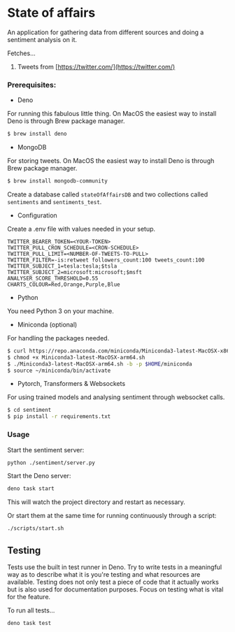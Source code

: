 # State of affairs

An application for gathering data from different sources and doing a sentiment
analysis on it.

Fetches...

1. Tweets from [https://twitter.com/](https://twitter.com/)

### Prerequisites:

- Deno

For running this fabulous little thing. On MacOS the easiest way to install Deno
is through Brew package manager.

```bash
$ brew install deno
```

- MongoDB

For storing tweets. On MacOS the easiest way to install Deno is through Brew
package manager.

```bash
$ brew install mongodb-community
```

Create a database called `stateOfAffairsDB` and two collections called `sentiments` and `sentiments_test`.

- Configuration

Create a .env file with values needed in your setup.

```
TWITTER_BEARER_TOKEN=<YOUR-TOKEN>
TWITTER_PULL_CRON_SCHEDULE=<CRON-SCHEDULE>
TWITTER_PULL_LIMIT=<NUMBER-OF-TWEETS-TO-PULL>
TWITTER_FILTER=-is:retweet followers_count:100 tweets_count:100
TWITTER_SUBJECT_1=tesla:tesla;$tsla
TWITTER_SUBJECT_2=microsoft:microsoft;$msft
ANALYSER_SCORE_THRESHOLD=0.55
CHARTS_COLOUR=Red,Orange,Purple,Blue
```

- Python

You need Python 3 on your machine.

- Miniconda (optional)

For handling the packages needed.

```bash
$ curl https://repo.anaconda.com/miniconda/Miniconda3-latest-MacOSX-x86_64.sh -o Miniconda3-latest-MacOSX-x86_64.sh
$ chmod +x Miniconda3-latest-MacOSX-arm64.sh
$ ./Miniconda3-latest-MacOSX-arm64.sh -b -p $HOME/miniconda
$ source ~/miniconda/bin/activate
```

- Pytorch, Transformers & Websockets

For using trained models and analysing sentiment through websocket calls.

```bash
$ cd sentiment
$ pip install -r requirements.txt
```

### Usage

Start the sentiment server:

```bash
python ./sentiment/server.py
```

Start the Deno server:

```bash
deno task start
```

This will watch the project directory and restart as necessary.

Or start them at the same time for running continuously through a script:

```bash
./scripts/start.sh
```

## Testing

Tests use the built in test runner in Deno. Try to write tests in a meaningful
way as to describe what it is you're testing and what resources are available.
Testing does not only test a piece of code that it actually works but is also
used for documentation purposes. Focus on testing what is vital for the feature.

To run all tests...

```bash
deno task test
```
